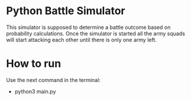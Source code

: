 # Python Battle Simulator
This simulator is supposed to determine a battle outcome based on probability calculations.
Once the simulator is started all the army squads will start attacking each other until there is only one army left.
# How to run
Use the next command in the terminal:
- python3 main.py
